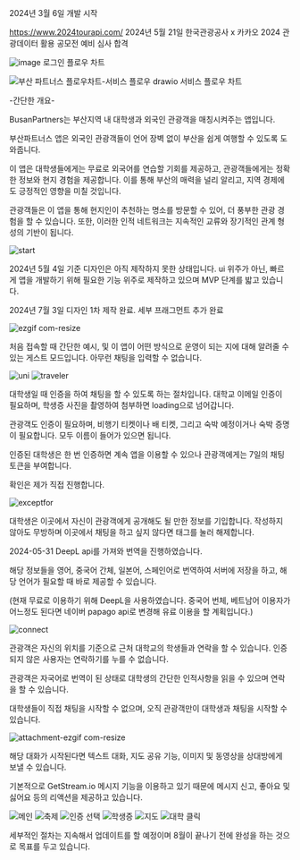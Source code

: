 2024년 3월 6일 개발 시작

https://www.2024tourapi.com/
2024년 5월 21일 한국관광공사 x 카카오 2024 관광데이터 활용 공모전 예비 심사 합격


![image](https://github.com/KWON-minseok5247/BusanPartners/assets/63951789/10a9ddcd-fefd-465e-9e6f-2e449d849ba6)
로그인 플로우 차트

![부산 파트너스 플로우차트-서비스 플로우 drawio](https://github.com/KWON-minseok5247/BusanPartners/assets/63951789/26916072-7c56-48bd-be23-e1388cb50497)
서비스 플로우 차트

-간단한 개요-

BusanPartners는 부산지역 내 대학생과 외국인 관광객을 매칭시켜주는 앱입니다.

부산파트너스 앱은 외국인 관광객들이 언어 장벽 없이 부산을 쉽게 여행할 수 있도록 도와줍니다.

이 앱은 대학생들에게는 무료로 외국어를 연습할 기회를 제공하고, 관광객들에게는 정확한 정보와 현지 경험을 제공합니다. 이를 통해 부산의 매력을 널리 알리고, 지역 경제에도 긍정적인 영향을 미칠 것입니다.

관광객들은 이 앱을 통해 현지인이 추천하는 명소를 방문할 수 있어, 더 풍부한 관광 경험을 할 수 있습니다. 또한, 이러한 인적 네트워크는 지속적인 교류와 장기적인 관계 형성의 기반이 됩니다.







![start](https://github.com/KWON-minseok5247/BusanPartners/assets/63951789/094d0988-d198-465e-85d1-c257e1589843)


2024년 5월 4일 기준
디자인은 아직 제작하지 못한 상태입니다. ui 위주가 아닌, 빠르게 앱을 개발하기 위해 필요한 기능 위주로 제작하고 있으며 MVP 단계를 밟고 있습니다.

2024년 7월 3일
디자인 1차 제작 완료. 세부 프래그먼트 추가 완료










![ezgif com-resize](https://github.com/KWON-minseok5247/BusanPartners/assets/63951789/089516ab-2a08-470f-b110-cf9e60ebfba4)

처음 접속할 때 간단한 예시, 및 이 앱이 어떤 방식으로 운영이 되는 지에 대해 알려줄 수 있는 게스트 모드입니다. 아무런 채팅을 입력할 수 없습니다.








![uni](https://github.com/KWON-minseok5247/BusanPartners/assets/63951789/2b7c05b7-4338-4361-b649-9d5b97b62c52)
![traveler](https://github.com/KWON-minseok5247/BusanPartners/assets/63951789/d901ea1d-b38a-4695-aa67-68c80d19ff7a)

대학생일 때 인증을 하여 채팅을 할 수 있도록 하는 절차입니다. 대학교 이메일 인증이 필요하며, 학생증 사진을 촬영하여 첨부하면 loading으로 넘어갑니다.

관광객도 인증이 필요하며, 비행기 티켓이나 배 티켓, 그리고 숙박 예정이거나 숙박 증명이 필요합니다. 모두 이름이 들어가 있으면 됩니다. 

인증된 대학생은 한 번 인증하면 계속 앱을 이용할 수 있으나 관광객에게는 7일의 채팅 토큰을 부여합니다. 

확인은 제가 직접 진행합니다. 










![exceptfor](https://github.com/KWON-minseok5247/BusanPartners/assets/63951789/049dbca9-4b87-41b3-85ae-165e84d2d08a)

대학생은 이곳에서 자신이 관광객에게 공개해도 될 만한 정보를 기입합니다. 작성하지 않아도 무방하며 이곳에서 채팅을 하고 싶지 않다면 태그를 눌러 해제합니다.

2024-05-31 DeepL api를 가져와 번역을 진행하였습니다. 

해당 정보들을 영어, 중국어 간체, 일본어, 스페인어로 번역하여 서버에 저장을 하고, 해당 언어가 필요할 때 바로 제공할 수 있습니다.

(현재 무료로 이용하기 위해 DeepL을 사용하였습니다. 중국어 번체, 베트남어 이용자가 어느정도 된다면 네이버 papago api로 변경해 유료 이용을 할 계획입니다.)








![connect](https://github.com/KWON-minseok5247/BusanPartners/assets/63951789/077811b9-093f-41e8-b3a2-0bf622b94499)

관광객은 자신의 위치를 기준으로 근처 대학교의 학생들과 연락을 할 수 있습니다. 인증되지 않은 사용자는 연락하기를 누를 수 없습니다.

관광객은 자국어로 번역이 된 상태로 대학생의 간단한 인적사항을 읽을 수 있으며 연락을 할 수 있습니다.

대학생들이 직접 채팅을 시작할 수 없으며, 오직 관광객만이 대학생과 채팅을 시작할 수 있습니다.









![attachment-ezgif com-resize](https://github.com/KWON-minseok5247/BusanPartners/assets/63951789/bae9980c-7ee5-4de5-9669-bb54ef2e1a57)

해당 대화가 시작된다면 텍스트 대화, 지도 공유 기능, 이미지 및 동영상을 상대방에게 보낼 수 있습니다. 

기본적으로 GetStream.io 메시지 기능을 이용하고 있기 때문에 메시지 신고, 좋아요 및 싫어요 등의 리액션을 제공하고 있습니다.


![메인](https://github.com/KWON-minseok5247/BusanPartners/assets/63951789/a117aaaa-1417-421a-9d09-0f684bd73562)
![축제](https://github.com/KWON-minseok5247/BusanPartners/assets/63951789/309485e1-19a3-4a1b-b893-933c7992a691)
![인증 선택](https://github.com/KWON-minseok5247/BusanPartners/assets/63951789/051392e7-55f7-44df-a0eb-51d61077be3d)
![학생증](https://github.com/KWON-minseok5247/BusanPartners/assets/63951789/3c4b47ac-2f56-47c2-8850-7647e8c50c7a)
![지도](https://github.com/KWON-minseok5247/BusanPartners/assets/63951789/f64c893c-fd12-4302-aca8-6bfb16bacff3)
![대학 클릭](https://github.com/KWON-minseok5247/BusanPartners/assets/63951789/8e989c34-fd5c-445d-a6a8-f50773e97ae3)


세부적인 절차는 지속해서 업데이트를 할 예정이며 8월이 끝나기 전에 완성을 하는 것으로 목표를 두고 있습니다.
